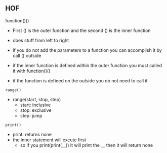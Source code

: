 ## HOF 
function()() 
- First () is the outer function and the second () 
is the inner function
- does stuff from left to right

- if you do not add the parameters to a function you can accomplish it by call () outside

- if the inner function is defined within the outer function you must called it with 
function()() 

- if the function is defined on the outside you do not need to call it 

``` range() ```
- range(start, stop, step)
    - start: inclusive
    - stop: exclusive
    - step: jump

``` print() ```
- print: returns none
- the inner statement will excute first
    - so if you print(print(__)) it will print the __ then it will return none




